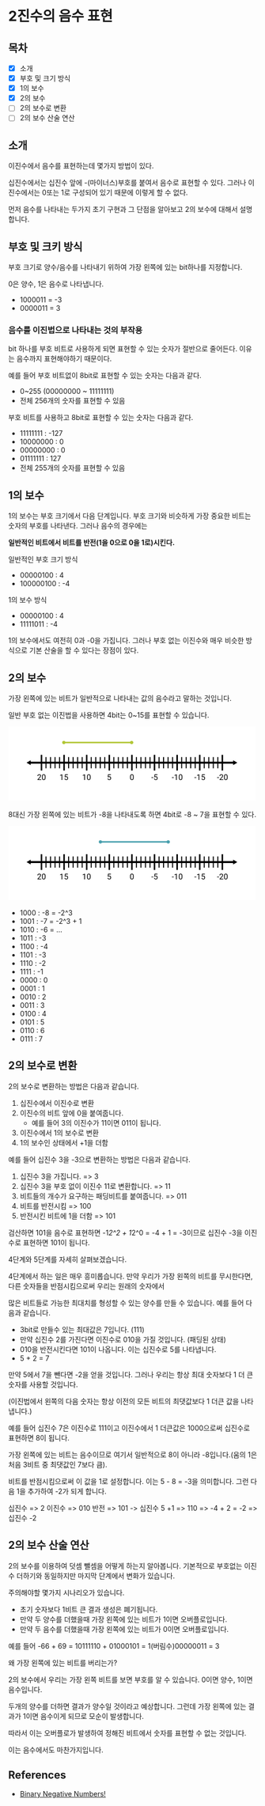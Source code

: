 # 2진수의 음수 표현
## 목차
- [x] 소개
- [x] 부호 및 크기 방식
- [x] 1의 보수
- [x] 2의 보수
- [ ] 2의 보수로 변환
- [ ] 2의 보수 산술 연산

## 소개
이진수에서 음수를 표현하는데 몇가지 방법이 있다. 

십진수에서는 십진수 앞에 -(마이너스)부호를 붙여서 음수로 표현할 수 있다. 그러나 이진수에서는 0또는 1로 구성되어 있기 때문에 이렇게 할 수 없다.

먼저 음수를 나타내는 두가지 초기 구현과 그 단점을 알아보고 2의 보수에 대해서 설명합니다.

## 부호 및 크키 방식
부호 크기로 양수/음수를 나타내기 위하여 가장 왼쪽에 있는 bit하나를 지정합니다. 

0은 양수, 1은 음수로 나타냅니다.
- 1000011 = -3
- 0000011 = 3

### 음수를 이진법으로 나타내는 것의 부작용
bit 하나를 부호 비트로 사용하게 되면 표현할 수 있는 숫자가 절반으로 줄어든다. 이유는 음수까지 표현해야하기 때문이다.

예를 들어 부호 비트없이 8bit로 표현할 수 있는 숫자는 다음과 같다.
- 0~255 (00000000 ~ 11111111)
- 전체 256개의 숫자를 표현할 수 있음

부호 비트를 사용하고 8bit로 표현할 수 있는 숫자는 다음과 같다.
- 11111111 : -127
- 10000000 : 0
- 00000000 : 0
- 01111111 : 127
- 전체 255개의 숫자를 표현할 수 있음

## 1의 보수
1의 보수는 부호 크기에서 다음 단계입니다. 부호 크기와 비슷하게 가장 중요한 비트는 숫자의 부호를 나타낸다. 그러나 음수의 경우에는

**일반적인 비트에서 비트를 반전(1을 0으로 0을 1로)시킨다.** 

일반적인 부호 크기 방식
- 00000100 : 4
- 100000100 : -4

1의 보수 방식
- 00000100 : 4
- 11111011 : -4

1의 보수에서도 여전히 0과 -0을 가집니다. 그러나 부호 없는 이진수와 매우 비슷한 방식으로 기본 산술을 할 수 있다는 장점이 있다.

## 2의 보수
가장 왼쪽에 있는 비트가 일반적으로 나타내는 값의 음수라고 말하는 것입니다.

일반 부호 없는 이진법을 사용하면 4bit는 0~15를 표현할 수 있습니다.

![](images/img_7.png)

8대신 가장 왼쪽에 있는 비트가 -8을 나타내도록 하면 4bit로 -8 ~ 7을 표현할 수 있다.

![](images/img_8.png)

- 1000 : -8 = -2^3
- 1001 : -7 = -2^3 + 1
- 1010 : -6 = ...
- 1011 : -3
- 1100 : -4
- 1101 : -3
- 1110 : -2
- 1111 : -1
- 0000 : 0
- 0001 : 1
- 0010 : 2
- 0011 : 3
- 0100 : 4
- 0101 : 5
- 0110 : 6
- 0111 : 7

## 2의 보수로 변환
2의 보수로 변환하는 방법은 다음과 같습니다.
1. 십진수에서 이진수로 변환
2. 이진수의 비트 앞에 0을 붙여줍니다.
   - 예를 들어 3의 이진수가 11이면 011이 됩니다.
3. 이진수에서 1의 보수로 변환
4. 1의 보수인 상태에서 +1을 더함

예를 들어 십진수 3을 -3으로 변환하는 방법은 다음과 같습니다.
1. 십진수 3을 가집니다. => 3
2. 십진수 3을 부호 없이 이진수 11로 변환합니다. => 11
3. 비트들의 개수가 요구하는 패딩비트를 붙여줍니다. => 011
4. 비트를 반전시킴 => 100
5. 반전시킨 비트에 1을 더함 => 101

검산하면 101을 음수로 표현하면 -1*2^2 + 1*2^0 = -4 + 1 = -3이므로 십진수 -3을 이진수로 표현하면 101이 됩니다.

4단계와 5단계를 자세히 살펴보겠습니다.

4단계에서 하는 일은 매우 흥미롭습니다. 만약 우리가 가장 왼쪽의 비트를 무시한다면, 다른 숫자들을 반점시킴으로써 우리는 원래의 숫자에서

많은 비트들로 가능한 최대치를 형성할 수 있는 양수를 만들 수 있습니다. 예를 들어 다음과 같습니다.

- 3bit로 만들수 있는 최대값은 7입니다. (111)
- 만약 십진수 2를 가진다면 이진수로 010을 가질 것입니다. (패딩된 상태)
- 010을 반전시킨다면 101이 나옵니다. 이는 십진수로 5를 나타냅니다.
- 5 + 2 = 7

만약 5에서 7을 뺀다면 -2을 얻을 것입니다. 그러나 우리는 항상 최대 숫자보다 1 더 큰 숫자를 사용할 것입니다. 

(이진법에서 왼쪽의 다음 숫자는 항상 이전의 모든 비트의 최댓값보다 1 더큰 값을 나타냅니다.)

예를 들어 십진수 7은 이진수로 111이고 이진수에서 1 더큰값은 1000으로써 십진수로 표현하면 8이 됩니다.

가장 왼쪽에 있는 비트는 음수이므로 여기서 일반적으로 8이 아니라 -8입니다.(움의 1은 처음 3비트 중 최댓값인 7보다 큼).

비트를 반점시킴으로써 이 값을 1로 설정합니다. 이는 5 - 8 = -3을 의미합니다. 그런 다음 1을 추가하여 -2가 되게 합니다.

십진수 => 2
이진수 => 010
반전 => 101 -> 십진수 5
+1 => 110 => -4 + 2 = -2 => 십진수 -2

## 2의 보수 산술 연산
2의 보수를 이용하여 덧셈 뺄셈을 어떻게 하는지 알아봅니다. 기본적으로 부호없는 이진수 더하기와 동일하지만 마지막 단계에서 변화가 있습니다.

주의해야할 몇가지 시나리오가 있습니다.
- 초기 숫자보다 1비트 큰 결과 생성은 폐기됩니다.
- 만약 두 양수를 더했을때 가장 왼쪽에 있는 비트가 1이면 오버플로입니다.
- 만약 두 음수를 더했을때 가장 왼쪽에 있는 비트가 0이면 오버플로입니다.

예를 들어 -66 + 69 = 10111110 + 01000101 = 1(버림수)00000011 = 3

왜 가장 왼쪽에 있는 비트를 버리는가?

2의 보수에서 우리는 가장 왼쪽 비트를 보면 부호를 알 수 있습니다. 0이면 양수, 1이면 음수입니다. 

두개의 양수를 더하면 결과가 양수일 것이라고 예상합니다. 그런데 가장 왼쪽에 있는 결과가 1이면 음수이게 되므로 모순이 발생합니다.

따라서 이는 오버플로가 발생하여 정해진 비트에서 숫자를 표현할 수 없는 것입니다.

이는 음수에서도 마찬가지입니다. 




## References
- [Binary Negative Numbers!](https://ryanstutorials.net/binary-tutorial/binary-negative-numbers.php#arithmetic)


